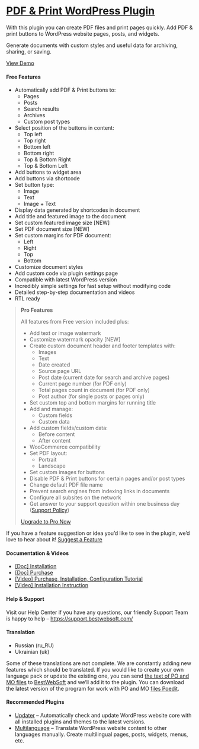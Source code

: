 <a href="https://bestwebsoft.com/products/wordpress/plugins/pdf-print/" target=_blank>PDF & Print WordPress Plugin</a>
========================

<p>With this plugin you can create PDF files and print pages quickly. Add PDF &amp; print buttons to WordPress website pages, posts, and widgets.</p>
<p>Generate documents with custom styles and useful data for archiving, sharing, or saving.</p>
<p><a href="https://bestwebsoft.com/demo-for-pdf-print/?ref=readme" rel="nofollow">View Demo</a></p>
<p><span class="embed-youtube" style="text-align:center; display: block;"></span></p>
<h4>Free Features</h4>
<ul>
<li>Automatically add PDF &amp; Print buttons to:
<ul>
<li>Pages</li>
<li>Posts</li>
<li>Search results</li>
<li>Archives</li>
<li>Custom post types</li>
</ul>
</li>
<li>Select position of the buttons in content:
<ul>
<li>Top left</li>
<li>Top right</li>
<li>Bottom left</li>
<li>Bottom right</li>
<li>Top &amp; Bottom Right</li>
<li>Top &amp; Bottom Left</li>
</ul>
</li>
<li>Add buttons to widget area</li>
<li>Add buttons via shortcode</li>
<li>Set button type:
<ul>
<li>Image</li>
<li>Text</li>
<li>Image + Text</li>
</ul>
</li>
<li>Display data generated by shortcodes in document</li>
<li>Add title and featured image to the document</li>
<li>Set custom featured image size [NEW]</li>
<li>Set PDF document size [NEW]</li>
<li>Set custom margins for PDF document:
<ul>
<li>Left</li>
<li>Right</li>
<li>Top</li>
<li>Bottom</li>
</ul>
</li>
<li>Customize document styles</li>
<li>Add custom code via plugin settings page</li>
<li>Compatible with latest WordPress version</li>
<li>Incredibly simple settings for fast setup without modifying code</li>
<li>Detailed step-by-step documentation and videos</li>
<li>RTL ready</li>
</ul>
<blockquote>
<p><strong>Pro Features</strong></p>
<p>All features from Free version included plus:</p>
<ul>
<li>Add text or image watermark</li>
<li>Customize watermark opacity [NEW]</li>
<li>Create custom document header and footer templates with:
<ul>
<li>Images</li>
<li>Text</li>
<li>Date created</li>
<li>Source page URL</li>
<li>Post date (current date for search and archive pages)</li>
<li>Current page number (for PDF only)</li>
<li>Total pages count in document (for PDF only)</li>
<li>Post author (for single posts or pages only)</li>
</ul>
</li>
<li>Set custom top and bottom margins for running title</li>
<li>Add and manage:
<ul>
<li>Custom fields</li>
<li>Custom data</li>
</ul>
</li>
<li>Add custom fields/custom data:
<ul>
<li>Before content</li>
<li>After content</li>
</ul>
</li>
<li>WooCommerce compatibility</li>
<li>Set PDF layout:
<ul>
<li>Portrait</li>
<li>Landscape</li>
</ul>
</li>
<li>Set custom images for buttons</li>
<li>Disable PDF &amp; Print buttons for certain pages and/or post types</li>
<li>Change default PDF file name</li>
<li>Prevent search engines from indexing links in documents</li>
<li>Configure all subsites on the network</li>
<li>Get answer to your support question within one business day (<a href="https://bestwebsoft.com/support-policy/" rel="nofollow">Support Policy</a>)</li>
</ul>
<p><a href="https://bestwebsoft.com/products/wordpress/plugins/pdf-print/?k=6a544b359e625de8281a635315d84a70" rel="nofollow">Upgrade to Pro Now</a></p>
</blockquote>
<p>If you have a feature suggestion or idea you&#8217;d like to see in the plugin, we&#8217;d love to hear about it! <a href="https://support.bestwebsoft.com/hc/en-us/requests/new" rel="nofollow">Suggest a Feature</a></p>
<h4>Documentation &amp; Videos</h4>
<ul>
<li><a href="https://docs.google.com/document/d/1-hvn6WRvWnOqj5v5pLUk7Awyu87lq5B_dO-Tv-MC9JQ/" rel="nofollow">[Doc] Installation</a></li>
<li><a href="https://docs.google.com/document/d/1EUdBVvnm7IHZ6y0DNyldZypUQKpB8UVPToSc_LdOYQI/" rel="nofollow">[Doc] Purchase</a></li>
<li><a href="https://www.youtube.com/watch?v=K6aT6Ew9J0g" rel="nofollow">[Video] Purchase, Installation, Configuration Tutorial</a></li>
<li><a href="http://www.youtube.com/watch?v=E3w9ID3p2-A" rel="nofollow">[Video] Installation Instruction</a></li>
</ul>
<h4>Help &amp; Support</h4>
<p>Visit our Help Center if you have any questions, our friendly Support Team is happy to help &#8211; <a href="https://support.bestwebsoft.com/" rel="nofollow">https://support.bestwebsoft.com/</a></p>
<h4>Translation</h4>
<ul>
<li>Russian (ru_RU)</li>
<li>Ukrainian (uk)</li>
</ul>
<p>Some of these translations are not complete. We are constantly adding new features which should be translated. If you would like to create your own language pack or update the existing one, you can send <a href="https://codex.wordpress.org/Translating_WordPress" rel="nofollow">the text of PO and MO files</a> to <a href="https://support.bestwebsoft.com/hc/en-us/requests/new" rel="nofollow">BestWebSoft</a> and we&#8217;ll add it to the plugin. You can download the latest version of the program for work with PO and MO <a href="http://www.poedit.net/download.php" rel="nofollow">files Poedit</a>.</p>
<h4>Recommended Plugins</h4>
<ul>
<li><a href="https://bestwebsoft.com/products/wordpress/plugins/updater/?k=d74ca3ffdf910e4ec8ee8774573e7b67" rel="nofollow">Updater</a> &#8211; Automatically check and update WordPress website core with all installed plugins and themes to the latest versions.</li>
<li><a href="https://bestwebsoft.com/products/wordpress/plugins/multilanguage/?k=de96d16614089322ff4067a7868cf910" rel="nofollow">Multilanguage</a> &#8211; Translate WordPress website content to other languages manually. Create multilingual pages, posts, widgets, menus, etc.</li>
</ul>
